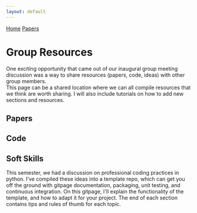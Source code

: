 ```yaml
---
layout: default
---
```


<script src='https://cdnjs.cloudflare.com/ajax/libs/mathjax/2.7.5/latest.js?config=TeX-MML-AM_CHTML' async></script>


<div class="topnav">
  <a class="active" href="#">Home</a>
  <a href="../group_resources/papers">Papers</a>
</div>

 

# Group Resources 
One exciting opportunity that came out of our inaugural group meeting discussion was a way to share resources (papers, code, ideas) with other group members.  
This page can be a shared location where we can all compile resources that we think are worth sharing. I will also include tutorials on how to add new sections and resources. 

## Papers 

## Code 

## Soft Skills 


This semester, we had a discussion on professional coding practices in python.  I’ve compiled these ideas into a template repo, which can get you off the ground with gitpage documentation, packaging, unit testing, and continuous integration.  On this gitpage, I'll explain the functionality of the template, and how to adapt it for your project.  The end of each section contains tips and rules of thumb for each topic.

